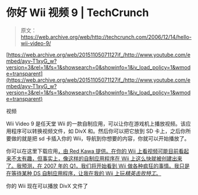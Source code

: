 # 你好 Wii 视频 9 | TechCrunch

> 原文：<https://web.archive.org/web/http://techcrunch.com/2006/12/14/hello-wii-video-9/>

 [https://web.archive.org/web/20151105071127if_/http://www.youtube.com/embed/ayv-T1xyG_w?version=3&rel=1&fs=1&showsearch=0&showinfo=1&iv_load_policy=1&wmode=transparent](https://web.archive.org/web/20151105071127if_/http://www.youtube.com/embed/ayv-T1xyG_w?version=3&rel=1&fs=1&showsearch=0&showinfo=1&iv_load_policy=1&wmode=transparent)

视频

Wii Video 9 是任天堂 Wii 的一款自制应用，可以让你在游戏机上播放视频。该应用程序可以转换视频文件，如 DivX 和。然后你可以把它放到 SD 卡上，之后你所要做的就是把 sd 卡插入你的 Wii，导航到你想要的内容，你就可以开始播放了。

你可以在这里下载应用[，由 Red Kawa 提供。在你的 Wii 上看视频可能目前看起来不太有趣，但事实上，像这样的自制应用程序在 Wii 上这么快就被创建出来了。我预测，在 2007 年的 Q1，我们将开始看到 Wii 做各种疯狂的事情。我只是在等待某种 DS 自制应用程序，让我在我的 Wii 上玩*精英击败特工*。](https://web.archive.org/web/20151105071127/http://www.redkawa.com/videoconverters/wiivideo9/)

你的 Wii 现在可以播放 DivX 文件了